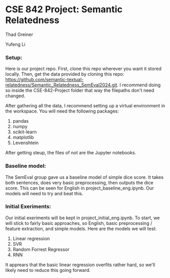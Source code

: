 # CSE 842 Project: Semantic Relatedness

Thad Greiner

Yufeng Li

### Setup:

Here is our project repo. First, clone this repo wherever you want it stored locally. Then, get the data
provided by cloning this repo: https://github.com/semantic-textual-relatedness/Semantic_Relatedness_SemEval2024.git.
I recommend doing so inside the CSE-842-Project folder that way the filepaths don't need changed.

After gathering all the data, I recommend setting up a virtual environment in the workspace. You will need the following packages:
1. pandas
2. numpy
3. scikit-learn
4. matplotlib
5. Levenshtein

After getting steup, the files of not are the Jupyter notebooks.

### Baseline model:

The SemEval group gave us a baseline model of simple dice score. It takes both sentences, does very basic preprocessing, then
outputs the dice score. This can be seen for English in project_baseline_eng.ipynb. Our models will need to try and beat this.

### Initial Exeriments:

Our initial exeriments will be kept in project_initial_eng.ipynb. To start, we will stick to fairly basic approaches, so English,
basic preprocessing / feature extraction, and simple models. Here are the models we will test:
1. Linear regression
2. SVR
3. Random Forrest Regressor
4. RNN

It apprears that the basic linear regression overfits rather hard, so we'll likely need to reduce this going forward.